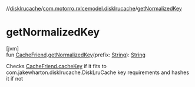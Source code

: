 //[disklrucache](../../index.md)/[com.motorro.rxlcemodel.disklrucache](index.md)/[getNormalizedKey](get-normalized-key.md)

# getNormalizedKey

[jvm]\
fun [CacheFriend](../../../cache/cache/com.motorro.rxlcemodel.cache/-cache-friend/index.md).[getNormalizedKey](get-normalized-key.md)(prefix: [String](https://kotlinlang.org/api/latest/jvm/stdlib/kotlin/-string/index.html)): [String](https://kotlinlang.org/api/latest/jvm/stdlib/kotlin/-string/index.html)

Checks [CacheFriend.cacheKey](../../../cache/cache/com.motorro.rxlcemodel.cache/-cache-friend/cache-key.md) if it fits to com.jakewharton.disklrucache.DiskLruCache key requirements and hashes it if not
